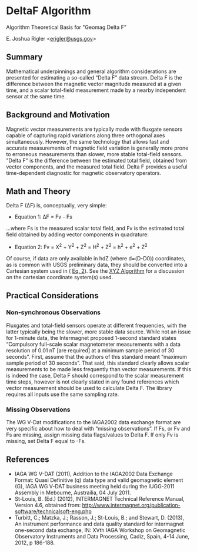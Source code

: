 DeltaF Algorithm
================

Algorithm Theoretical Basis for "Geomag Delta F"

E. Joshua Rigler &lt;[erigler@usgs.gov](mailto:erigler@usgs.gov)&gt;

## Summary

Mathematical underpinnings and general algorithm considerations are presented
for estimating a so-called “Delta F” data stream. Delta F is the difference
between the magnetic vector magnitude measured at a given time, and a scalar
total-field measurement made by a nearby independent sensor at the same time.


## Background and Motivation

Magnetic vector measurements are typically made with fluxgate sensors capable
of capturing rapid variations along three orthogonal axes simultaneously.
However, the same technology that allows fast and accurate measurements of
magnetic field variation is generally more prone to erroneous measurements
than slower, more stable total-field sensors. "Delta F" is the difference
between the estimated total field, obtained from vector components, and the
measured total field. Delta F provides a useful time-dependent diagnostic for
magnetic observatory operators.

## Math and Theory

Delta F (∆F) is, conceptually, very simple:

- <a name="eq1"></a>Equation 1: ∆F = Fv - Fs

...where Fs is the measured scalar total field, and  Fv is the estimated total
field obtained by adding vector components in quadrature:

- <a name="eq2"></a>Equation 2: Fv = X<sup>2</sup> + Y<sup>2</sup> + Z<sup>2</sup> = H<sup>2</sup> + Z<sup>2</sup> = h<sup>2</sup> + e<sup>2</sup> + Z<sup>2</sup>

Of course, if data are only available in hdZ (where d=(D-D0)) coordinates, as
is common with USGS preliminary data, they should be converted into a Cartesian
system used in ( [Eq. 2](#eq2)). See the [XYZ Algorithm](./XYZ.md) for a discussion on the
cartesian coordinate system(s) used.

## Practical Considerations

### Non-synchronous Observations

Fluxgates and total-field sensors operate at different frequencies, with the
latter typically being the slower, more stable data source. While not an issue
for 1-minute data, the Intermagnet proposed 1-second standard states
“Compulsory full-scale scalar magnetometer  measurements with a data resolution
of 0.01 nT [are required] at a minimum sample period of 30 seconds”. First,
assume that the authors of this standard meant “maximum sample period of 30
seconds”. That said, this standard clearly allows scalar measurements to be
made less frequently than vector measurements. If this is indeed the case,
Delta F should correspond to the scalar measurement time steps, however is not
clearly stated in any found references which vector measurement should be used
to calculate Delta F.  The library requires all inputs use the same sampling rate.

### Missing Observations

The WG V-Dat modifications to the IAGA2002 data exchange format are very
specific about how to deal with “missing observations”. If Fs, or Fv and Fs are
missing, assign missing data flags/values to Delta F. If only Fv is missing,
set Delta F equal to -Fs.

## References

- IAGA WG V-DAT (2011), Addition to the IAGA2002 Data Exchange Format: Quasi
  Definitive (q) data type and valid geomagnetic element (G), IAGA WG V-DAT
  business meeting held during the IUGG-2011 Assembly in Mebourne, Austrailia,
  04 July 2011.
- St-Louis, B. (Ed.) (2012), INTERMAGNET Technical Reference Manual, Version 4.6,
  obtained
  from: http://www.intermagnet.org/publication-software/technicalsoft-eng.php
- Turbitt, C.; Matzka, J.; Rasson, J.; St-Louis, B.; and Stewart, D. (2013), An
  instrument performance and data quality standard for intermagnet one-second
  data exchange, IN: XVth IAGA Workshop on Geomagnetic Observatory Instruments
  and Data Processing, Cadiz, Spain, 4-14 June, 2012, p 186-188.
